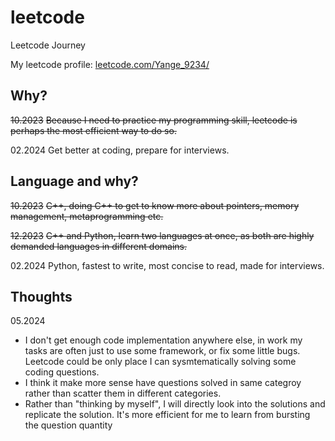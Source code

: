 # leetcode

Leetcode Journey

My leetcode profile: [leetcode.com/Yange_9234/](https://leetcode.com/Yange_9234/)

## Why?

~~10.2023~~
~~Because I need to practice my programming skill, leetcode is perhaps the most efficient way to do so.~~

02.2024
Get better at coding, prepare for interviews.


## Language and why?

~~10.2023~~
~~C++, doing C++ to get to know more about pointers, memory management, metaprogramming etc.~~

~~12.2023~~
~~C++ and Python, learn two languages at once, as both are highly demanded languages in different domains.~~

02.2024
Python, fastest to write, most concise to read, made for interviews.

## Thoughts

05.2024
+ I don't get enough code implementation anywhere else, in work my tasks are often just to use some framework, or fix some little bugs. Leetcode could be only place I can sysmtematically solving some coding questions.
+ I think it make more sense have questions solved in same categroy rather than scatter them in different categories.
+ Rather than "thinking by myself", I will directly look into the solutions and replicate the solution. It's more efficient for me to learn from bursting the question quantity
